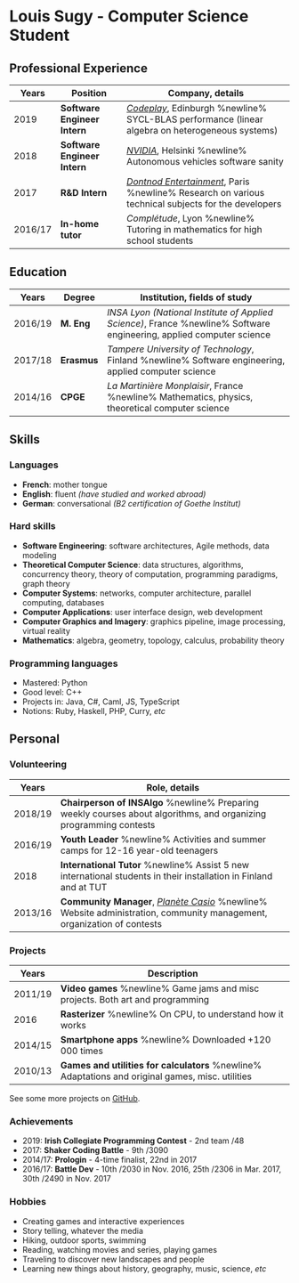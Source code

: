 # Louis Sugy - Computer Science Student


## Professional Experience

| Years | Position | Company, details |
| ----- | -------- | ---------------- |
| 2019 | **Software Engineer Intern** | *[Codeplay](https://en.wikipedia.org/wiki/Codeplay)*, Edinburgh %newline% SYCL-BLAS performance (linear algebra on heterogeneous systems) |
| 2018 | **Software Engineer Intern** | *[NVIDIA](https://en.wikipedia.org/wiki/Nvidia)*, Helsinki %newline% Autonomous vehicles software sanity |
| 2017 | **R&D Intern** | *[Dontnod Entertainment](https://en.wikipedia.org/wiki/Dontnod_Entertainment)*, Paris %newline% Research on various technical subjects for the developers |
| 2016/17 | **In-home tutor** | *Complétude*, Lyon %newline% Tutoring in mathematics for high school students |


## Education

| Years | Degree | Institution, fields of study |
| ----- | ------ | ---------------------------- |
| 2016/19 | **M. Eng** | *INSA Lyon (National Institute of Applied Science)*, France %newline% Software engineering, applied computer science
| 2017/18 | **Erasmus** | *Tampere University of Technology*, Finland %newline% Software engineering, applied computer science
| 2014/16 | **CPGE** | *La Martinière Monplaisir*, France %newline% Mathematics, physics, theoretical computer science


## Skills

### Languages

 - **French**: mother tongue
 - **English**: fluent *(have studied and worked abroad)*
 - **German**: conversational *(B2 certification of Goethe Institut)*

### Hard skills

 - **Software Engineering**: software architectures, Agile methods, data modeling
 - **Theoretical Computer Science**: data structures, algorithms, concurrency theory, theory of computation, programming paradigms, graph theory
 - **Computer Systems**: networks, computer architecture, parallel computing, databases
 - **Computer Applications**: user interface design, web development
 - **Computer Graphics and Imagery**: graphics pipeline, image processing, virtual reality
 - **Mathematics**: algebra, geometry, topology, calculus, probability theory

### Programming languages

 - Mastered: Python
 - Good level: C++
 - Projects in: Java, C#, Caml, JS, TypeScript
 - Notions: Ruby, Haskell, PHP, Curry, *etc*

## Personal

### Volunteering

| Years | Role, details |
| ----- | ------------- |
| 2018/19 | **Chairperson of INSAlgo** %newline% Preparing weekly courses about algorithms, and organizing programming contests |
| 2016/19 | **Youth Leader** %newline% Activities and summer camps for 12-16 year-old teenagers |
| 2018 | **International Tutor** %newline% Assist 5 new international students in their installation in Finland and at TUT |
| 2013/16 | **Community Manager**, *[Planète Casio](https://www.planet-casio.com)* %newline% Website administration, community management, organization of contests |


### Projects

| Years | Description |
| ----- | ------------- |
| 2011/19 | **Video games** %newline% Game jams and misc projects. Both art and programming |
| 2016 | **Rasterizer** %newline% On CPU, to understand how it works |
| 2014/15 | **Smartphone apps** %newline% Downloaded +120 000 times |
| 2010/13 | **Games and utilities for calculators** %newline% Adaptations and original games, misc. utilities |

See some more projects on [GitHub](https://github.com/Nyrio/).


### Achievements

 - 2019: **Irish Collegiate Programming Contest** - 2nd team /48
 - 2017: **Shaker Coding Battle** - 9th /3090
 - 2014/17: **Prologin** - 4-time finalist, 22nd in 2017
 - 2016/17: **Battle Dev** - 10th /2030 in Nov. 2016, 25th /2306 in Mar. 2017, 30th /2490 in Nov. 2017

### Hobbies

 - Creating games and interactive experiences
 - Story telling, whatever the media
 - Hiking, outdoor sports, swimming
 - Reading, watching movies and series, playing games
 - Traveling to discover new landscapes and people
 - Learning new things about history, geography, music, science, *etc*
